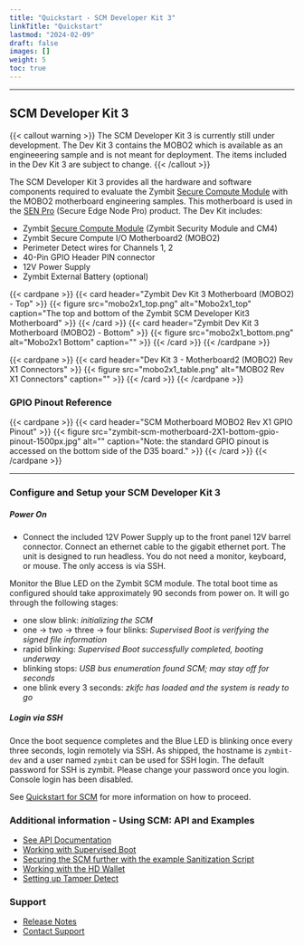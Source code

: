 ```yaml
---
title: "Quickstart - SCM Developer Kit 3"
linkTitle: "Quickstart"
lastmod: "2024-02-09"
draft: false
images: []
weight: 5
toc: true
---
```


-----
## **SCM Developer Kit 3**

{{< callout warning >}}
The SCM Developer Kit 3 is currently still under development. The Dev Kit 3 contains the MOBO2 which is available as an engineeering sample and is not meant for deployment. The items included in the Dev Kit 3 are subject to change.
{{< /callout >}}

The SCM Developer Kit 3 provides all the hardware and software components required to evaluate the Zymbit [Secure Compute Module](../../scm/quickstart) with the MOBO2 motherboard engineering samples. This motherboard is used in the [SEN Pro](https://www.zymbit.com/secure-edge-node-pro/) (Secure Edge Node Pro) product.  The Dev Kit includes:

 * Zymbit [Secure Compute Module](../../scm/quickstart) (Zymbit Security Module and CM4)
 * Zymbit Secure Compute I/O Motherboard2 (MOBO2)
 * Perimeter Detect wires for Channels 1, 2
 * 40-Pin GPIO Header PIN connector
 * 12V Power Supply
 * Zymbit External Battery (optional)

{{< cardpane >}}
{{< card header="Zymbit Dev Kit 3 Motherboard (MOBO2) - Top" >}}
{{< figure
    src="mobo2x1_top.png"
    alt="Mobo2x1_top"
    caption="The top and bottom of the Zymbit SCM Developer Kit3 Motherboard"
    >}}
{{< /card >}}
{{< card header="Zymbit Dev Kit 3 Motherboard (MOBO2) - Bottom" >}}
{{< figure
    src="mobo2x1_bottom.png"
    alt="Mobo2x1 Bottom"
    caption=""
    >}}
{{< /card >}}
{{< /cardpane >}}


{{< cardpane >}}
{{< card header="Dev Kit 3 - Motherboard2 (MOBO2) Rev X1 Connectors" >}}
{{< figure
    src="mobo2x1_table.png"
    alt="MOBO2 Rev X1 Connectors"
    caption=""
    >}}
{{< /card >}}
{{< /cardpane >}}

### GPIO Pinout Reference

{{< cardpane >}}
{{< card header="SCM Motherboard MOBO2 Rev X1 GPIO Pinout" >}}
{{< figure
    src="zymbit-scm-motherboard-2X1-bottom-gpio-pinout-1500px.jpg"
    alt=""
    caption="Note: the standard GPIO pinout is accessed on the bottom side of the D35 board."
    >}}
{{< /card >}}
{{< /cardpane >}}

-----

### **Configure and Setup your SCM Developer Kit 3**

##### Power On
 * Connect the included 12V Power Supply up to the front panel 12V barrel connector. Connect an ethernet cable to the gigabit ethernet port. The unit is designed to run headless. You do not need a monitor, keyboard, or mouse. The only access is via SSH.

Monitor the Blue LED on the Zymbit SCM module. The total boot time as configured should take approximately 90 seconds from power on. It will go through the following stages:

- one slow blink:    *initializing the SCM*
- one -> two -> three -> four blinks:   *Supervised Boot is verifying the signed file information*
- rapid blinking:   *Supervised Boot successfully completed, booting underway*
- blinking stops:   *USB bus enumeration found SCM; may stay off for seconds*
- one blink every 3 seconds:   *zkifc has loaded and the system is ready to go*

##### Login via SSH

Once the boot sequence completes and the Blue LED is blinking once every three seconds, login remotely via SSH. As shipped, the hostname is `zymbit-dev` and a user named `zymbit` can be used for SSH login. The default password for SSH is zymbit. Please change your password once you login. Console login has been disabled.

See [Quickstart for SCM](../../scm/quickstart) for more information on how to proceed.

### Additional information - Using SCM: API and Examples

 * [See API Documentation](../../../api/)
 * [Working with Supervised Boot](../../../tutorials/supervised-boot/)
 * [Securing the SCM further with the example Sanitization Script](https://github.com/zymbit-applications/zk-scripts)
 * [Working with the HD Wallet](../../../tutorials/digital-wallet/)
 * [Setting up Tamper Detect](../../../tutorials/perimeter-detect/)

### Support

 * [Release Notes](../../../troubleshooting/scm/)
 * [Contact Support](mailto:support@zymbit.com)


